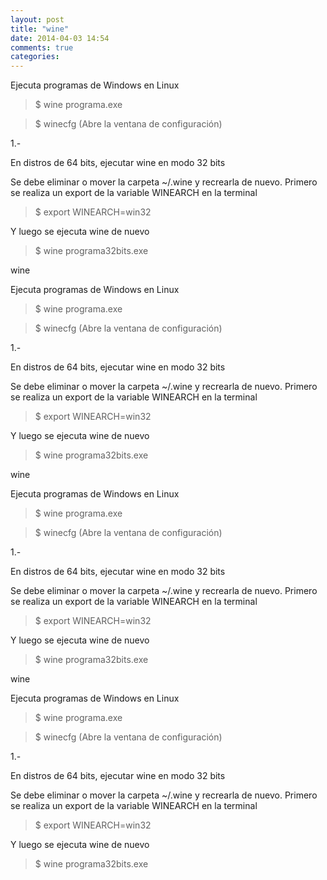 ```yaml
---
layout: post
title: "wine"
date: 2014-04-03 14:54
comments: true
categories: 
---
```

Ejecuta programas de Windows en Linux

>$ wine programa.exe

>$ winecfg (Abre la ventana de configuración)

1.-

En distros de 64 bits, ejecutar wine en modo 32 bits

Se debe eliminar o mover la carpeta ~/.wine y recrearla de nuevo. Primero se realiza un export de la variable WINEARCH en la terminal

>$ export WINEARCH=win32

Y luego se ejecuta wine de nuevo

>$ wine programa32bits.exe 

wine

Ejecuta programas de Windows en Linux

>$ wine programa.exe

>$ winecfg (Abre la ventana de configuración)

1.-

En distros de 64 bits, ejecutar wine en modo 32 bits

Se debe eliminar o mover la carpeta ~/.wine y recrearla de nuevo. Primero se realiza un export de la variable WINEARCH en la terminal

>$ export WINEARCH=win32

Y luego se ejecuta wine de nuevo

>$ wine programa32bits.exe 

wine

Ejecuta programas de Windows en Linux

>$ wine programa.exe

>$ winecfg (Abre la ventana de configuración)

1.-

En distros de 64 bits, ejecutar wine en modo 32 bits

Se debe eliminar o mover la carpeta ~/.wine y recrearla de nuevo. Primero se realiza un export de la variable WINEARCH en la terminal

>$ export WINEARCH=win32

Y luego se ejecuta wine de nuevo

>$ wine programa32bits.exe 

wine

Ejecuta programas de Windows en Linux

>$ wine programa.exe

>$ winecfg (Abre la ventana de configuración)

1.-

En distros de 64 bits, ejecutar wine en modo 32 bits

Se debe eliminar o mover la carpeta ~/.wine y recrearla de nuevo. Primero se realiza un export de la variable WINEARCH en la terminal

>$ export WINEARCH=win32

Y luego se ejecuta wine de nuevo

>$ wine programa32bits.exe 


